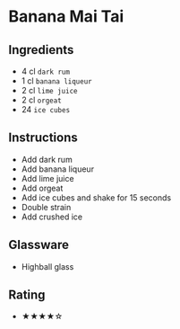 # Banana Mai Tai

## Ingredients
- 4 cl `dark rum`
- 1 cl `banana liqueur`
- 2 cl `lime juice`
- 2 cl `orgeat`
- 24 `ice cubes`

## Instructions
- Add dark rum
- Add banana liqueur
- Add lime juice
- Add orgeat
- Add ice cubes and shake for 15 seconds
- Double strain
- Add crushed ice

## Glassware
- Highball glass

## Rating
- ★★★★☆